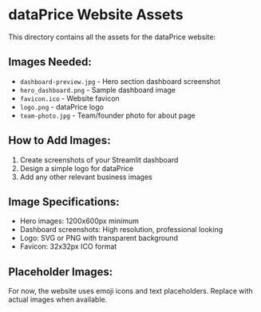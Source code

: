 # dataPrice Website Assets

This directory contains all the assets for the dataPrice website:

## Images Needed:
- `dashboard-preview.jpg` - Hero section dashboard screenshot
- `hero_dashboard.png` - Sample dashboard image
- `favicon.ico` - Website favicon
- `logo.png` - dataPrice logo
- `team-photo.jpg` - Team/founder photo for about page

## How to Add Images:
1. Create screenshots of your Streamlit dashboard
2. Design a simple logo for dataPrice
3. Add any other relevant business images

## Image Specifications:
- Hero images: 1200x600px minimum
- Dashboard screenshots: High resolution, professional looking
- Logo: SVG or PNG with transparent background
- Favicon: 32x32px ICO format

## Placeholder Images:
For now, the website uses emoji icons and text placeholders. Replace with actual images when available.